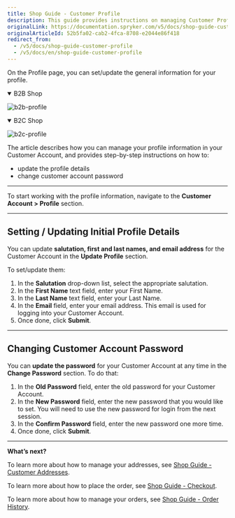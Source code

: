 ```yaml
---
title: Shop Guide - Customer Profile
description: This guide provides instructions on managing Customer Profile in the Spryker-based shop.
originalLink: https://documentation.spryker.com/v5/docs/shop-guide-customer-profile
originalArticleId: 52b5fa02-cab2-4fca-8708-e2044e86f418
redirect_from:
  - /v5/docs/shop-guide-customer-profile
  - /v5/docs/en/shop-guide-customer-profile
---
```


On the Profile page, you can set/update the general information for your profile.
<details open>
<summary>B2B Shop</summary>

![b2b-profile](https://spryker.s3.eu-central-1.amazonaws.com/docs/User+Guides/Shop+User+Guides/Customer+Account/Profile/b2b-profile.png) 

</details>

<details open>
<summary>B2C Shop</summary>

![b2c-profile](https://spryker.s3.eu-central-1.amazonaws.com/docs/User+Guides/Shop+User+Guides/Customer+Account/Profile/b2c-profile.png) 

</details>

The article describes how you can manage your profile information in your Customer Account, and provides step-by-step instructions on how to:

* update the profile details
* change customer account password
***
To start working with the profile information, navigate to the **Customer Account > Profile** section.
***
## Setting / Updating Initial Profile Details
You can update **salutation, first and last names, and email address** for the Customer Account in the **Update Profile** section.

To set/update them:

1. In the **Salutation** drop-down list, select the appropriate salutation.
2. In the **First Name** text field, enter your First Name.
3. In the **Last Name** text field, enter your Last Name.
4. In the **Email** field, enter your email address. This email is used for logging into your Customer Account.
5. Once done, click **Submit**.
***
## Changing Customer Account Password
You can **update the password** for your Customer Account at any time in the **Change Password** section. To do that:

1. In the **Old Password** field, enter the old password for your Customer Account.
2. In the **New Password** field, enter the new password that you would like to set. You will need to use the new password for login from the next session.
3. In the **Confirm Password** field, enter the new password one more time.
4. Once done, click **Submit**.

***
**What’s next?**

To learn more about how to manage your addresses, see [Shop Guide - Customer Addresses](/docs/scos/user/shop-user-guides/{{page.version}}/shop-guide-customer-account/shop-guide-customer-addresses.html).

To learn more about how to place the order, see [Shop Guide - Checkout](/docs/scos/user/shop-user-guides/{{page.version}}/shop-guide-checkout/shop-guide-checkout.html).

To learn more about how to manage your orders, see [Shop Guide - Order History](/docs/scos/user/shop-user-guides/{{page.version}}/shop-guide-checkout/shop-guide-checkout.html).
